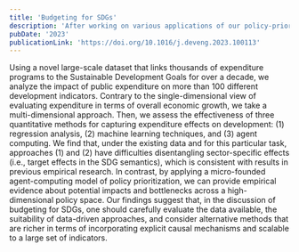 ```yaml
---
title: 'Budgeting for SDGs'
description: 'After working on various applications of our policy-priority framework, we took a step back to reflect on where it stood against alternative impact-evaluation approaches in the context of multi-dimensional development. This work presents a systematic analysis comparing our framework to other two popular approaches: regression analysis and machine learning.'
pubDate: '2023'
publicationLink: 'https://doi.org/10.1016/j.deveng.2023.100113'
---
```


Using a novel large-scale dataset that links thousands of expenditure programs to the Sustainable Development Goals for over a decade, we analyze the impact of public expenditure on more than 100 different development indicators. Contrary to the single-dimensional view of evaluating expenditure in terms of overall economic growth, we take a multi-dimensional approach. Then, we assess the effectiveness of three quantitative methods for capturing expenditure effects on development: (1) regression analysis, (2) machine learning techniques, and (3) agent computing. We find that, under the existing data and for this particular task, approaches (1) and (2) have difficulties disentangling sector-specific effects (i.e., target effects in the SDG semantics), which is consistent with results in previous empirical research. In contrast, by applying a micro-founded agent-computing model of policy prioritization, we can provide empirical evidence about potential impacts and bottlenecks across a high-dimensional policy space. Our findings suggest that, in the discussion of budgeting for SDGs, one should carefully evaluate the data available, the suitability of data-driven approaches, and consider alternative methods that are richer in terms of incorporating explicit causal mechanisms and scalable to a large set of indicators.